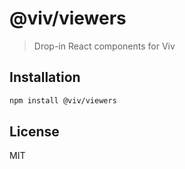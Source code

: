 # @viv/viewers

> Drop-in React components for Viv

## Installation

```sh
npm install @viv/viewers
```

## License

MIT

